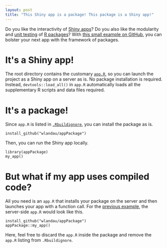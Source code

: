 ```yaml
---
layout: post
title: "This Shiny app is a package! This package is a Shiny app!"
---
```


Do you like the interactivity of <a href="http://shiny.rstudio.com/">Shiny apps</a>? Do you also like the modularity and <a href="http://r-pkgs.had.co.nz/tests.html">unit testing</a> of <a href="http://r-pkgs.had.co.nz/">R packages</a>? With <a href="https://github.com/wlandau/appPackage">this small example on GitHub</a>, you can bolster your next app with the framework of packages.

# It's a Shiny app!

The root directory contains the customary <a href="http://shiny.rstudio.com/articles/single-file.html"><code>app.R</code></a>, so you can launch the project as a Shiny app on a server as is. No package installation is required. Instead, <code>devtools::load_all()</code> in <code>app.R</code> automatically loads all the supplementary R scripts and data files required.

# It's a package!

Since <code>app.R</code> is listed in <a href="http://r-pkgs.had.co.nz/package.html"><code>.Rbuildignore</code></a>, you can install the package as is.

<pre><code>install_github("wlandau/appPackage")
</code></pre>

Then, you can run the Shiny app locally.

<pre><code>library(appPackage)
my_app()
</code></pre>

# But what if my app uses compiled code?

All you need is an <code>app.R</code> that installs your package on the server and then launches your app with a function call.
For the <a href="https://github.com/wlandau/appPackage">previous example</a>, the server-side <code>app.R</code> would look like this.

<pre><code>install_github("wlandau/appPackage")
appPackage::my_app()
</code></pre>

Here, feel free to discard the <code>app.R</code> inside the package and remove the <code>app.R</code> listing from <code>.Rbuildignore</code>.
